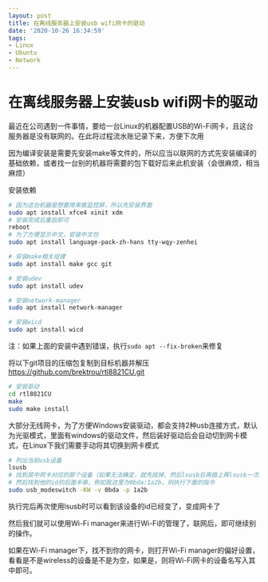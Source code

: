 ```yaml
---
layout: post
title: 在离线服务器上安装usb wifi网卡的驱动
date: '2020-10-26 16:34:59'
tags:
- Linux
- Ubuntu
- Network
---
```


# 在离线服务器上安装usb wifi网卡的驱动

最近在公司遇到一件事情，要给一台Linux的机器配置USB的Wi-Fi网卡，且这台服务器是没有联网的。在此将过程流水账记录下来，方便下次用

因为编译安装是需要先安装make等文件的，所以应当以联网的方式先安装编译的基础依赖，或者找一台别的机器将需要的包下载好后来此机安装（会很麻烦，相当麻烦）

安装依赖

``` sh
# 因为这台机器是想要用来做监控屏，所以先安装界面
sudo apt install xfce4 xinit xdm
# 安装完成后重启即可
reboot
# 为了方便显示中文，安装中文包
sudo apt install language-pack-zh-hans tty-wqy-zenhei

# 安装make相关组建
sudo apt install make gcc git

# 安装udev
sudo apt install udev

# 安装network-manager
sudo apt install network-manager

# 安装wicd
sudo apt install wicd
```
注：如果上面的安装中遇到错误，执行```sudo apt --fix-broken```来修复

将以下git项目的压缩包复制到目标机器并解压
https://github.com/brektrou/rtl8821CU.git

``` sh
# 安装驱动
cd rtl8821CU
make
sudo make install
```

大部分无线网卡，为了方便Windows安装驱动，都会支持2种usb连接方式，默认为光驱模式，里面有windows的驱动文件，然后装好驱动后会自动切到网卡模式，在Linux下我们需要手动将其切换到网卡模式

``` bash
# 列出当前usb设备
lsusb
# 找到其中网卡对应的那个设备（如果无法确定，就先拔掉，然后lsusb后再插上再lsusb一次）
# 然后找到他的id的后面半串，例如我这里为0bda:1a2b，则执行下面的指令
sudo usb_modeswitch -KW -v 0bda -p 1a2b
```
执行完后再次使用lsusb时可以看到该设备的id已经变了，变成网卡了

然后我们就可以使用Wi-Fi manager来进行Wi-Fi的管理了，联网后，即可继续别的操作。

如果在Wi-Fi manager下，找不到你的网卡，则打开Wi-Fi manager的偏好设置，看看是不是wireless的设备是不是为空，如果是，则将Wi-Fi网卡的设备名写入其中即可。
